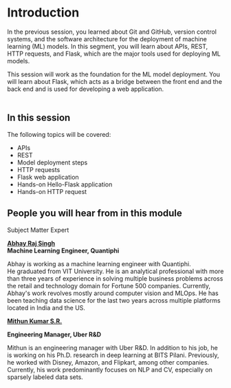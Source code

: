 # Introduction

In the previous session, you learned about Git and GitHub, version control systems, and the software architecture for the deployment of machine learning (ML) models. In this segment, you will learn about APIs, REST, HTTP requests, and Flask, which are the major tools used for deploying ML models.

This session will work as the foundation for the ML model deployment. You will learn about Flask, which acts as a bridge between the front end and the back end and is used for developing a web application.  
 

## In this session

The following topics will be covered:

-   APIs
-   REST
-   Model deployment steps
-   HTTP requests
-   Flask web application
-   Hands-on Hello-Flask application
-   Hands-on HTTP request

## People you will hear from in this module

Subject Matter Expert

[**Abhay Raj Singh**](https://www.linkedin.com/in/abhay263/)  
**Machine Learning Engineer, Quantiphi**

Abhay is working as a machine learning engineer with Quantiphi. He graduated from VIT University. He is an analytical professional with more than three years of experience in solving multiple business problems across the retail and technology domain for Fortune 500 companies. Currently, Abhay's work revolves mostly around computer vision and MLOps. He has been teaching data science for the last two years across multiple platforms located in India and the US. 

[**Mithun Kumar S.R.**](https://www.linkedin.com/in/mithunkumarsr/)

**Engineering Manager, Uber R&D**

Mithun is an engineering manager with Uber R&D. In addition to his job, he is working on his Ph.D. research in deep learning at BITS Pilani. Previously, he worked with Disney, Amazon, and Flipkart, among other companies. Currently, his work predominantly focuses on NLP and CV, especially on sparsely labeled data sets.